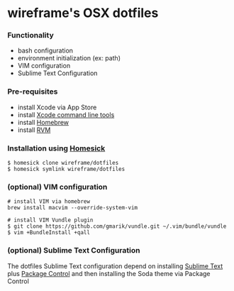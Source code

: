 wireframe's OSX dotfiles
========

### Functionality
* bash configuration
* environment initialization (ex: path)
* VIM configuration
* Sublime Text Configuration


### Pre-requisites
* install Xcode via App Store
* install [Xcode command line tools](http://stackoverflow.com/questions/8032824/cant-install-ruby-under-lion-with-rvm-gcc-issues)
* install [Homebrew](http://brew.sh/)
* install [RVM](http://rvm.io/)


### Installation using [Homesick](https://github.com/technicalpickles/homesick)

```
$ homesick clone wireframe/dotfiles
$ homesick symlink wireframe/dotfiles
```

### (optional) VIM configuration
```
# install VIM via homebrew
brew install macvim --override-system-vim

# install VIM Vundle plugin
$ git clone https://github.com/gmarik/vundle.git ~/.vim/bundle/vundle
$ vim +BundleInstall +qall
```

### (optional) Sublime Text Configuration
The dotfiles Sublime Text configuration depend on installing [Sublime Text](http://www.sublimetext.com/) 
plus [Package Control](http://wbond.net/sublime_packages/package_control) and then installing the Soda theme
via Package Control
